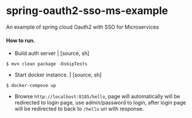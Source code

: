 # spring-oauth2-sso-ms-example
An example of spring cloud Oauth2 with SSO for Microservices


#### How to run.

- Build auth server
|
[source, sh]
````
$ mvn clean package -DskipTests
````

- Start docker instance.
|
[source, sh]
````
$ docker-compose up
````
- Browse `http://localhost:8185/hello`, page will automatically will be redirected to login page, use admin/password to login, after login page will be redirected to back to `/hello` uri with response.

